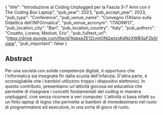 {
  "title": "Introduzione al Coding Unplugged per la Fascia 3–7 Anni con il The Coding Box Laptop",
  "pub_year": 2023,
  "pub_accept_year": 2023,
  "pub_type": "Conference",
  "pub_venue_name": "Convegno ITAliano sulla Didattica dell’INFOrmatica",
  "pub_venue_acronym": "ITADINFO",
  "pub_location_city": "Bari",
  "pub_location_country": "Italy",
  "pub_authors": "Cosatto, Lorena; Medvet, Eric",
  "pub_fulltext_url": "https://drive.google.com/file/d/1tpbxeZE1ZcmtONQwtzoKdNzXWB3pFZk0/view",
  "pub_important": false
}

## Abstract
Per una società con solide competenze digitali, è opportuno che l'informatica sia insegnata fin dalla scuola dell'infanzia. D'altra parte, è sconsigliabile che i bambini utilizzino troppo i dispositivi elettronici. In questo contributo, presentiamo un'attività giocosa ed educativa che permette di insegnare i concetti fondamentali del coding in maniera *unplugged*, cioè senza ricorrere a veri computer. L'attività si basa infatti su un finto laptop di legno che permette ai bambini di immedesimarsi nel ruolo di programmatore ed esecutore, in una sorta di gioco di ruolo.
